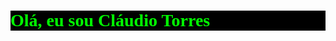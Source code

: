 <h1 style='background-color: black; color: #00FF00; font-family: "Raster Fonts";'>Olá, eu sou Cláudio Torres</h1>
